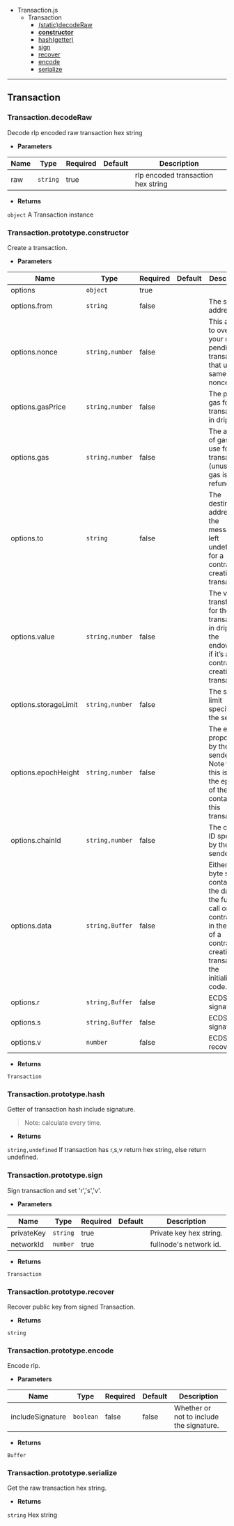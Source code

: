 - Transaction.js
    - Transaction
        - [(static)decodeRaw](#Transaction.js/Transaction/(static)decodeRaw)
        - [**constructor**](#Transaction.js/Transaction/**constructor**)
        - [hash(getter)](#Transaction.js/Transaction/hash(getter))
        - [sign](#Transaction.js/Transaction/sign)
        - [recover](#Transaction.js/Transaction/recover)
        - [encode](#Transaction.js/Transaction/encode)
        - [serialize](#Transaction.js/Transaction/serialize)

----------------------------------------

## Transaction <a id="Transaction.js/Transaction"></a>



### Transaction.decodeRaw <a id="Transaction.js/Transaction/(static)decodeRaw"></a>

Decode rlp encoded raw transaction hex string

* **Parameters**

Name | Type     | Required | Default | Description
-----|----------|----------|---------|-----------------------------------
raw  | `string` | true     |         | rlp encoded transaction hex string

* **Returns**

`object` A Transaction instance

### Transaction.prototype.**constructor** <a id="Transaction.js/Transaction/**constructor**"></a>

Create a transaction.

* **Parameters**

Name                 | Type            | Required | Default | Description
---------------------|-----------------|----------|---------|------------------------------------------------------------------------------------------------------------------------------------------------------------
options              | `object`        | true     |         |
options.from         | `string`        | false    |         | The sender address.
options.nonce        | `string,number` | false    |         | This allows to overwrite your own pending transactions that use the same nonce.
options.gasPrice     | `string,number` | false    |         | The price of gas for this transaction in drip.
options.gas          | `string,number` | false    |         | The amount of gas to use for the transaction (unused gas is refunded).
options.to           | `string`        | false    |         | The destination address of the message, left undefined for a contract-creation transaction.
options.value        | `string,number` | false    |         | The value transferred for the transaction in drip, also the endowment if it’s a contract-creation transaction.
options.storageLimit | `string,number` | false    |         | The storage limit specified by the sender.
options.epochHeight  | `string,number` | false    |         | The epoch proposed by the sender. Note that this is NOT the epoch of the block containing this transaction.
options.chainId      | `string,number` | false    |         | The chain ID specified by the sender.
options.data         | `string,Buffer` | false    |         | Either a ABI byte string containing the data of the function call on a contract, or in the case of a contract-creation transaction the initialisation code.
options.r            | `string,Buffer` | false    |         | ECDSA signature r
options.s            | `string,Buffer` | false    |         | ECDSA signature s
options.v            | `number`        | false    |         | ECDSA recovery id

* **Returns**

`Transaction` 

### Transaction.prototype.hash <a id="Transaction.js/Transaction/hash(getter)"></a>

Getter of transaction hash include signature.

> Note: calculate every time.

* **Returns**

`string,undefined` If transaction has r,s,v return hex string, else return undefined.

### Transaction.prototype.sign <a id="Transaction.js/Transaction/sign"></a>

Sign transaction and set 'r','s','v'.

* **Parameters**

Name       | Type     | Required | Default | Description
-----------|----------|----------|---------|------------------------
privateKey | `string` | true     |         | Private key hex string.
networkId  | `number` | true     |         | fullnode's network id.

* **Returns**

`Transaction` 

### Transaction.prototype.recover <a id="Transaction.js/Transaction/recover"></a>

Recover public key from signed Transaction.

* **Returns**

`string` 

### Transaction.prototype.encode <a id="Transaction.js/Transaction/encode"></a>

Encode rlp.

* **Parameters**

Name             | Type      | Required | Default | Description
-----------------|-----------|----------|---------|-----------------------------------------
includeSignature | `boolean` | false    | false   | Whether or not to include the signature.

* **Returns**

`Buffer` 

### Transaction.prototype.serialize <a id="Transaction.js/Transaction/serialize"></a>

Get the raw transaction hex string.

* **Returns**

`string` Hex string